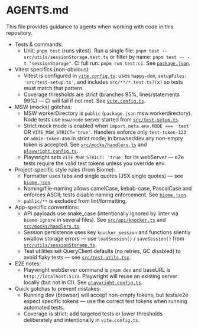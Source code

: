# AGENTS.md

This file provides guidance to agents when working with code in this repository.

- Tests & commands:
  - Unit: `pnpm test` (runs vitest). Run a single file: `pnpm test -- src/utils/sessionStorage.test.ts` or filter by name: `pnpm test -- -t "sessionStorage"`. CI full run: `pnpm run test:ci`. See [`package.json`](package.json:7).
- Vitest specifics (non-obvious):
  - Vitest is configured in [`vite.config.ts`](vite.config.ts:16): uses `happy-dom`, `setupFiles: 'src/test-setup.ts'`, and includes `src/**/*.test.ts?(x)` so tests must match that pattern.
  - Coverage thresholds are strict (branches 95%, lines/statements 99%) — CI will fail if not met. See [`vite.config.ts`](vite.config.ts:19).
- MSW (mocks) gotchas:
  - MSW workerDirectory is `public` (`package.json` msw.workerdirectory). Node tests use `msw/node` server started from [`src/test-setup.ts`](src/test-setup.ts:1).
  - Strict mock mode is enabled when `import.meta.env.MODE === 'test'` OR `VITE_MSW_STRICT='true'`. Handlers enforce only `test-token-123` or `admin-token-456` in strict mode; in browser/dev any non-empty token is accepted. See [`src/mocks/handlers.ts`](src/mocks/handlers.ts:7) and [`playwright.config.ts`](playwright.config.ts:24).
  - Playwright sets `VITE_MSW_STRICT: 'true'` for its webServer — e2e tests require the valid test tokens unless you override env.
- Project-specific style rules (from Biome):
  - Formatter uses tabs and single quotes (JSX single quotes) — see [`biome.json`](biome.json:14).
  - Naming/file-naming allows camelCase, kebab-case, PascalCase and enforces ASCII; tests disable naming enforcement. See [`biome.json`](biome.json:85).
  - `public/**` is excluded from lint/formatting.
- App-specific conventions:
  - API payloads use snake_case (intentionally ignored by linter via `biome-ignore` in several files). See [`src/api/knocker.ts`](src/api/knocker.ts:7) and [`src/mocks/handlers.ts`](src/mocks/handlers.ts:91).
  - Session persistence uses key `knocker_session` and functions silently swallow storage errors — use `loadSession()` / `saveSession()` from [`src/utils/sessionStorage.ts`](src/utils/sessionStorage.ts:8).
  - Test utilities set QueryClient defaults (no retries, GC disabled) to avoid flaky tests — see [`src/test-utils.tsx`](src/test-utils.tsx:7).
- E2E notes:
  - Playwright webServer command is `pnpm dev` and baseURL is `http://localhost:5173`. Playwright will reuse an existing server locally (but not in CI). See [`playwright.config.ts`](playwright.config.ts:24).
- Quick gotchas to prevent mistakes:
  - Running dev (browser) will accept non-empty tokens, but tests/e2e expect specific tokens — use the correct test tokens when running automated tests.
  - Coverage is strict; add targeted tests or lower thresholds deliberately and intentionally in `vite.config.ts`.